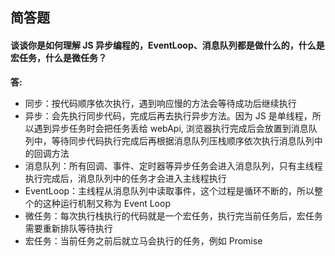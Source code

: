 ## 简答题

#### 谈谈你是如何理解 JS 异步编程的，EventLoop、消息队列都是做什么的，什么是宏任务，什么是微任务？

**答:**

- 同步：按代码顺序依次执行，遇到响应慢的方法会等待成功后继续执行
- 异步：会先执行同步代码，完成后再去执行异步方法。因为 JS 是单线程，所以遇到异步任务时会把任务丢给 webApi, 浏览器执行完成后会放置到消息队列中，等待同步代码执行完成后再根据消息队列压栈顺序依次执行消息队列中的回调方法
- 消息队列：所有回调、事件、定时器等异步任务会进入消息队列，只有主线程执行完成后，消息队列中的任务才会进入主线程执行
- EventLoop：主线程从消息队列中读取事件，这个过程是循环不断的，所以整个的这种运行机制又称为 Event Loop
- 微任务：每次执行栈执行的代码就是一个宏任务，执行完当前任务后，宏任务需要重新排队等待执行
- 宏任务：当前任务之前后就立马会执行的任务，例如 Promise
